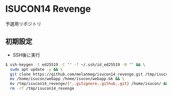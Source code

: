 # ISUCON14 Revenge
予選用リポジトリ

## 初期設定
- SSH後に実行
```bash
$ ssh-keygen -t ed25519 -C "" -f ~/.ssh/id_ed25519 -N "" && \
  sudo apt update -y && \
  git clone https://github.com/melanmeg/isucon14_revenge.git /tmp/isucon14_revenge && \
  mv /home/isucon/webapp /home/isucon/webapp.bk && \
  mv /tmp/isucon14_revenge/{*,.gitignore,.github,.git} /home/isucon/ && \
  rm -rf /tmp/isucon14_revenge
```
